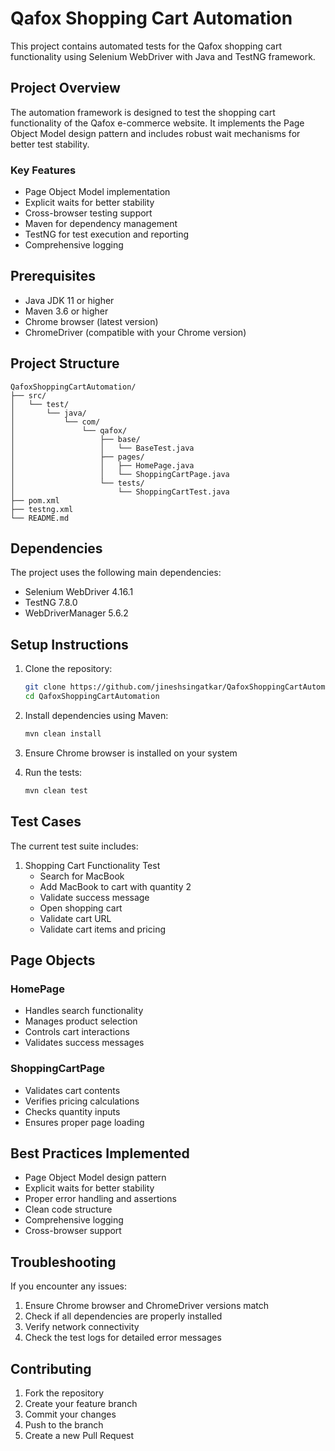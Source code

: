 # Qafox Shopping Cart Automation

This project contains automated tests for the Qafox shopping cart functionality using Selenium WebDriver with Java and TestNG framework.

## Project Overview

The automation framework is designed to test the shopping cart functionality of the Qafox e-commerce website. It implements the Page Object Model design pattern and includes robust wait mechanisms for better test stability.

### Key Features

- Page Object Model implementation
- Explicit waits for better stability
- Cross-browser testing support
- Maven for dependency management
- TestNG for test execution and reporting
- Comprehensive logging

## Prerequisites

- Java JDK 11 or higher
- Maven 3.6 or higher
- Chrome browser (latest version)
- ChromeDriver (compatible with your Chrome version)

## Project Structure

```
QafoxShoppingCartAutomation/
├── src/
│   └── test/
│       └── java/
│           └── com/
│               └── qafox/
│                   ├── base/
│                   │   └── BaseTest.java
│                   ├── pages/
│                   │   ├── HomePage.java
│                   │   └── ShoppingCartPage.java
│                   └── tests/
│                       └── ShoppingCartTest.java
├── pom.xml
├── testng.xml
└── README.md
```

## Dependencies

The project uses the following main dependencies:

- Selenium WebDriver 4.16.1
- TestNG 7.8.0
- WebDriverManager 5.6.2

## Setup Instructions

1. Clone the repository:
   ```bash
   git clone https://github.com/jineshsingatkar/QafoxShoppingCartAutomation.git
   cd QafoxShoppingCartAutomation
   ```

2. Install dependencies using Maven:
   ```bash
   mvn clean install
   ```

3. Ensure Chrome browser is installed on your system

4. Run the tests:
   ```bash
   mvn clean test
   ```

## Test Cases

The current test suite includes:

1. Shopping Cart Functionality Test
   - Search for MacBook
   - Add MacBook to cart with quantity 2
   - Validate success message
   - Open shopping cart
   - Validate cart URL
   - Validate cart items and pricing

## Page Objects

### HomePage
- Handles search functionality
- Manages product selection
- Controls cart interactions
- Validates success messages

### ShoppingCartPage
- Validates cart contents
- Verifies pricing calculations
- Checks quantity inputs
- Ensures proper page loading

## Best Practices Implemented

- Page Object Model design pattern
- Explicit waits for better stability
- Proper error handling and assertions
- Clean code structure
- Comprehensive logging
- Cross-browser support

## Troubleshooting

If you encounter any issues:

1. Ensure Chrome browser and ChromeDriver versions match
2. Check if all dependencies are properly installed
3. Verify network connectivity
4. Check the test logs for detailed error messages

## Contributing

1. Fork the repository
2. Create your feature branch
3. Commit your changes
4. Push to the branch
5. Create a new Pull Request

 